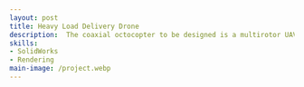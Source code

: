 ```yaml
---
layout: post
title: Heavy Load Delivery Drone
description:  The coaxial octocopter to be designed is a multirotor UAV for efficient and reliable parcel delivery within urban environments. It features eight motors arranged in a coaxial configuration, where pairs of motors are stacked on top of each other at four arms. This design provides increased thrust, stability, and redundancy, allowing the drone to carry payloads safely even in case of motor failure.
skills: 
- SolidWorks
- Rendering
main-image: /project.webp 
---
```

